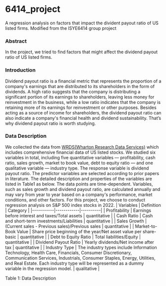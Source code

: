 # 6414_project
A regression analysis on factors that impact the divident payout ratio of US listed firms. Modified from the ISYE6414 group project

### Abstract
In the project, we tried to find factors that might affect the dividend payout ratio of US listed firms.

### Introduction
Dividend payout ratio is a financial metric that represents the proportion of a company's earnings that are distributed to its shareholders in the form of dividends. A high ratio suggests that the company is distributing a significant portion of its earnings to shareholders, leaving less money for reinvestment in the business, while a low ratio indicates that the company is retaining more of its earnings for reinvestment or other purposes. Besides acting as a source of income for shareholders, the dividend payout ratio can also indicate a company's financial health and dividend sustainability. That’s why dividend payout ratio is worth studying.

### Data Description
We collected the data from [WRDS(Wharton Research Data Services)](https://wrds-www.wharton.upenn.edu/) which includes comprehensive financial data of US listed stocks. We studied  six variables in total, including five quantitative variables — profitability, cash ratio, sales growth, market to book value, debt to equity ratio — and one qualitative variable — industry type. The response variable is dividend payout ratio. The predictor variables are selected according to prior papers in literature. The detailed description and properties of the variables are listed in Table1 as below. 
The data points are time-dependent. Variables, such as sales growth and dividend payout ratio, are calculated annually and may vary from year to year based on a company's performance, market conditions, and other factors. For this project, we choose to conduct regression analysis on S&P 500 index stocks in 2022. 
| Variables | Definition | Category |
|-----------|------------|----------|
| Profitability | Earnings before interest and taxes/Total assets | quantitative |
| Cash Ratio | Cash and short-term investments/Liabilities | quantitative |
| Sales Growth | (Current sales - Previous sales)/Previous sales | quantitative |
| Market-to-Book Value | Share price beginning of the year/Net asset value per share-basic | quantitative |
| Debt to Equity Ratio | Total liabilities/Equity | quantitative |
| Dividend Payout Ratio | Yearly dividends/Net income after tax | quantitative |
| Industry Type | The industry types include Information Technology, Health Care, Financials, Consumer Discretionary, Communication Services, Industrials, Consumer Staples, Energy, Utilities, and Real Estate. Each industry type will be represented as a dummy variable in the regression model. | qualitative |

Table 1: Data Description





